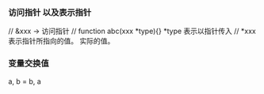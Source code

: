 ### 访问指针 以及表示指针
// &xxx -> 访问指针
// function abc(xxx *type){}  *type 表示以指针传入
// *xxx  表示指针所指向的值。 实际的值。
### 变量交换值
a, b = b, a